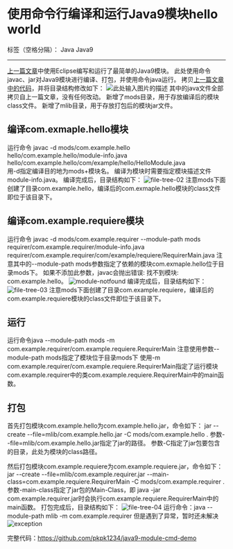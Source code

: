 # 使用命令行编译和运行Java9模块hello world

标签（空格分隔）： Java Java9

---

[上一篇文章][1]中使用Eclipse编写和运行了最简单的Java9模块。
此处使用命令javac、jar对Java9模块进行编译、打包，并使用命令java运行。
拷贝[上一篇文章中的代码][2]，并将目录结构修改如下：
![此处输入图片的描述][3]
其中的java文件全部拷贝自上一篇文章，没有任何改动。
新增了mods目录，用于存放编译后的模块class文件。
新增了mlib目录，用于存放打包后的模块jar文件。

## 编译com.exmaple.hello模块
运行命令 javac -d mods/com.example.hello hello/com.example.hello/module-info.java hello/com.example.hello/com/example/hello/HelloModule.java  
用-d指定编译目的地为mods+模块名。
编译为模块时需要指定模块描述文件module-info.java。
编译完成后，目录结构如下：
![file-tree-02][4]
注意mods下面创建了目录com.example.hello，编译后的com.exmaple.hello模块的class文件即位于该目录下。

## 编译com.example.requiere模块
运行命令 javac -d mods/com.example.requirer --module-path mods  requirer/com.example.requirer/module-info.java requirer/com.example.requirer/com/example/requiere/RequirerMain.java
注意其中的--module-path mods参数指定了依赖的模块com.exmaple.hello位于目录mods下。
如果不添加此参数，javac会抛出错误: 找不到模块: com.example.hello。
![module-notfound][5]
编译完成后，目录结构如下：
![file-tree-03][6]
注意mods下面创建了目录com.example.requiere，编译后的com.example.requiere模块的class文件即位于该目录下。

## 运行
运行命令java --module-path mods -m com.example.requirer/com.example.requiere.RequirerMain
注意使用参数--module-path mods指定了模块位于目录mods下
使用-m com.example.requirer/com.example.requiere.RequirerMain指定了运行模块com.example.requirer中的类com.example.requiere.RequirerMain中的main函数。

## 打包
首先打包模块com.example.hello为com.example.hello.jar，命令如下：
jar --create --file=mlib/com.example.hello.jar -C mods/com.example.hello .
参数--file=mlib/com.example.hello.jar指定了jar的路径。
参数-C指定了jar包要包含的目录，此处为模块的class路径。

然后打包模块com.example.requiere为com.example.requiere.jar，命令如下：
jar --create --file=mlib/com.example.requirer.jar --main-class=com.example.requiere.RequirerMain -C mods/com.example.requirer .
参数-main-class指定了jar包的Main-Class，即 java -jar com.example.requirer.jar时会执行com.example.requiere.RequirerMain中的main函数。
打包完成后，目录结构如下：
![file-tree-04][7]
运行命令：java --module-path mlib -m com.example.requirer
但是遇到了异常，暂时还未解决
![exception][8]

完整代码：https://github.com/pkpk1234/java9-module-cmd-demo


  [1]: https://zhuanlan.zhihu.com/p/30743052
  [2]: https://github.com/pkpk1234/java9-module-eclipse-demo
  [3]: https://ip.freep.cn/593396/java9%E6%A8%A1%E5%9D%97/hello-module-cmd/file-tree.jpg
  [4]: https://ip.freep.cn/593396/java9%E6%A8%A1%E5%9D%97/hello-module-cmd/file-tree-02.jpg
  [5]: https://ip.freep.cn/593396/java9%E6%A8%A1%E5%9D%97/hello-module-cmd/module-notfound.jpg
  [6]: https://ip.freep.cn/593396/java9%E6%A8%A1%E5%9D%97/hello-module-cmd/file-tree-03.jpg
  [7]: https://ip.freep.cn/593396/java9%E6%A8%A1%E5%9D%97/hello-module-cmd/file-tree-04.jpg
  [8]: https://ip.freep.cn/593396/java9%E6%A8%A1%E5%9D%97/hello-module-cmd/exception.jpg
